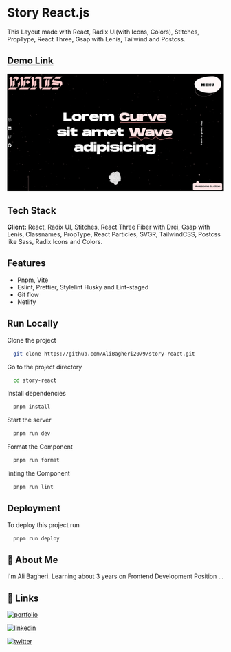 # Story React.js

This Layout made with React, Radix UI(with Icons, Colors), Stitches, PropType, React Three, Gsap with Lenis, Tailwind and Postcss.

## [Demo Link](https://alibagheri2079.github.io/dashboard-reactjs/)

<img
src="./public/Screenshot.png"
loading="lazy"
alt="home page layout screenshot"
/>

## Tech Stack

**Client:** React, Radix UI, Stitches, React Three Fiber with Drei, Gsap with Lenis, Classnames, PropType, React Particles, SVGR, TailwindCSS, Postcss like Sass, Radix Icons and Colors.

## Features

- Pnpm, Vite
- Eslint, Prettier, Stylelint Husky and Lint-staged
- Git flow
- Netlify

## Run Locally

Clone the project

```bash
  git clone https://github.com/AliBagheri2079/story-react.git


```

Go to the project directory

```bash
  cd story-react


```

Install dependencies

```bash
  pnpm install


```

Start the server

```bash
  pnpm run dev


```

Format the Component

```bash
  pnpm run format


```

linting the Component

```bash
  pnpm run lint


```

## Deployment

To deploy this project run

```bash
  pnpm run deploy


```

## 🚀 About Me

I'm Ali Bagheri. Learning about 3 years on Frontend Development Position ...

## 🔗 Links

[![portfolio](https://img.shields.io/badge/Github-000?style=for-the-badge&logo=github&logoColor=white)](https://github.com/AliBagheri2079)

[![linkedin](https://img.shields.io/badge/linkedin-0A66C2?style=for-the-badge&logo=linkedin&logoColor=white)](https://www.linkedin.com/in/alibagheri2079/)

[![twitter](https://img.shields.io/badge/twitter-1DA1F2?style=for-the-badge&logo=twitter&logoColor=white)](https://twitter.com/AliBagheri2079)
